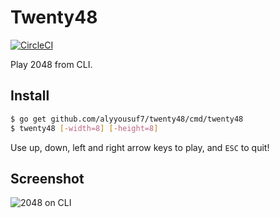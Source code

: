 # Twenty48
[![CircleCI](https://circleci.com/gh/alyyousuf7/twenty48.svg?style=shield)](https://circleci.com/gh/alyyousuf7/twenty48)

Play 2048 from CLI.

## Install
```bash
$ go get github.com/alyyousuf7/twenty48/cmd/twenty48
$ twenty48 [-width=8] [-height=8]
```

Use up, down, left and right arrow keys to play, and `ESC` to quit!

## Screenshot
![2048 on CLI](https://user-images.githubusercontent.com/14050128/39511492-143459ec-4e07-11e8-81a9-4436d6c3301f.png)

